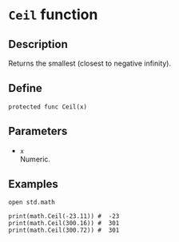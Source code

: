 # ``Ceil`` function

## Description
Returns the smallest (closest to negative infinity).

## Define
```
protected func Ceil(x)
```

## Parameters
+ ``x`` <br>
Numeric.

## Examples
```
open std.math

print(math.Ceil(-23.11)) #  -23
print(math.Ceil(300.16)) #  301
print(math.Ceil(300.72)) #  301
```
